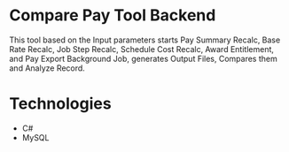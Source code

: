 # Compare Pay Tool Backend

This tool based on the Input parameters starts Pay Summary Recalc, Base Rate Recalc, Job Step Recalc, Schedule Cost Recalc, Award Entitlement, and Pay Export Background Job, generates Output Files, Compares them and Analyze Record.

# Technologies

- C#
- MySQL